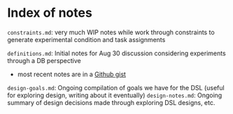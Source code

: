 # Index of notes

`constraints.md`: very much WIP notes while work through constraints to generate experimental condition and task assignments 

`definitions.md`: Initial notes for Aug 30 discussion considering experiments through a DB perspective
- most recent notes are in a [Github gist](https://gist.github.com/emjun/3984a760e86020d42f551846160b584d)

`design-goals.md`: Ongoing compilation of goals we have for the DSL (useful for exploring design, writing about it eventually)
`design-notes.md`: Ongoing summary of design decisions made through exploring DSL designs, etc.
